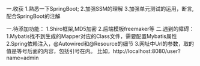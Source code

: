 一.收获
1.熟悉一下SpringBoot;
2.加强SSM的理解
3.加强单元测试的运用，断言,配合SpringBoot的注解

一.待添加功能：
1.Shiro框架,MD5加密
2.后端模板freemaker等
二.遇到的障碍：
1.Mybatis找不到生成的Mapper对应的Class文件，需要配置Mybatis属性
2.Spring依赖注入，@Autowired和@Resource的细节
3.网址中Url的参数，取的值是等号后面的内容，包括引号在内。
比如，http://localhost:8080/user?name=admin